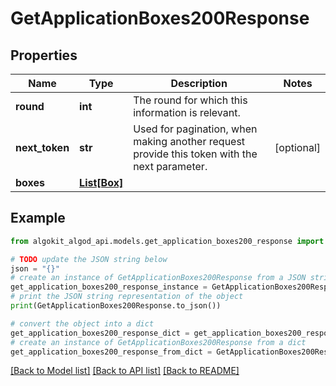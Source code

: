 # GetApplicationBoxes200Response


## Properties

Name | Type | Description | Notes
------------ | ------------- | ------------- | -------------
**round** | **int** | The round for which this information is relevant. | 
**next_token** | **str** | Used for pagination, when making another request provide this token with the next parameter. | [optional] 
**boxes** | [**List[Box]**](Box.md) |  | 

## Example

```python
from algokit_algod_api.models.get_application_boxes200_response import GetApplicationBoxes200Response

# TODO update the JSON string below
json = "{}"
# create an instance of GetApplicationBoxes200Response from a JSON string
get_application_boxes200_response_instance = GetApplicationBoxes200Response.from_json(json)
# print the JSON string representation of the object
print(GetApplicationBoxes200Response.to_json())

# convert the object into a dict
get_application_boxes200_response_dict = get_application_boxes200_response_instance.to_dict()
# create an instance of GetApplicationBoxes200Response from a dict
get_application_boxes200_response_from_dict = GetApplicationBoxes200Response.from_dict(get_application_boxes200_response_dict)
```
[[Back to Model list]](../README.md#documentation-for-models) [[Back to API list]](../README.md#documentation-for-api-endpoints) [[Back to README]](../README.md)


